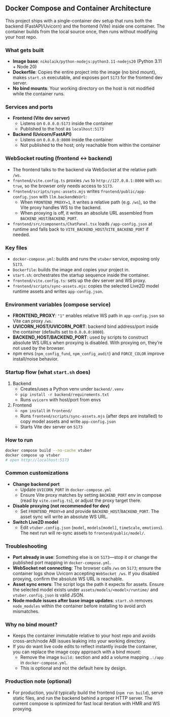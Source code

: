 ## Docker Compose and Container Architecture

This project ships with a single-container dev setup that runs both the backend (FastAPI/Uvicorn) and the frontend (Vite) inside one container. The container builds from the local source once, then runs without modifying your host repo.

### What gets built
- **Image base**: `nikolaik/python-nodejs:python3.11-nodejs20` (Python 3.11 + Node 20)
- **Dockerfile**: Copies the entire project into the image (no bind mount), makes `start.sh` executable, and exposes port `5173` for the frontend dev server.
- **No bind mounts**: Your working directory on the host is not modified while the container runs.

### Services and ports
- **Frontend (Vite dev server)**
  - Listens on `0.0.0.0:5173` inside the container
  - Published to the host as `localhost:5173`
- **Backend (Uvicorn/FastAPI)**
  - Listens on `0.0.0.0:8000` inside the container
  - Not published to the host; only reachable from within the container

### WebSocket routing (frontend ↔ backend)
- The frontend talks to the backend via WebSocket at the relative path `/ws`.
- `frontend/vite.config.ts` proxies `/ws` to `http://127.0.0.1:8000` with `ws: true`, so the browser only needs access to `5173`.
- `frontend/scripts/sync-assets.mjs` writes `frontend/public/app-config.json` with `llm.backendWsUrl`:
  - When `FRONTEND_PROXY=1`, it writes a relative path (e.g. `/ws`), so the Vite proxy handles WS to the backend.
  - When proxying is off, it writes an absolute URL assembled from `BACKEND_HOST`/`BACKEND_PORT`.
- `frontend/src/components/ChatPanel.tsx` loads `/app-config.json` at runtime and falls back to `VITE_BACKEND_HOST`/`VITE_BACKEND_PORT` if needed.

### Key files
- `docker-compose.yml`: builds and runs the `vtuber` service, exposing only `5173`.
- `Dockerfile`: builds the image and copies your project in.
- `start.sh`: orchestrates the startup sequence inside the container.
- `frontend/vite.config.ts`: sets up the dev server and WS proxy.
- `frontend/scripts/sync-assets.mjs`: copies the selected Live2D model runtime assets and writes `app-config.json`.

### Environment variables (compose service)
- **FRONTEND_PROXY**: `"1"` enables relative WS path in `app-config.json` so Vite can proxy `/ws`.
- **UVICORN_HOST/UVICORN_PORT**: backend bind address/port inside the container (defaults set to `0.0.0.0:8000`).
- **BACKEND_HOST/BACKEND_PORT**: used by scripts to construct absolute WS URLs when proxying is disabled. With proxying on, they’re not used by the browser.
- npm envs (`npm_config_fund`, `npm_config_audit`) and `FORCE_COLOR` improve install/noise behavior.

### Startup flow (what `start.sh` does)
1. Backend
   - Creates/uses a Python venv under `backend/.venv`
   - `pip install -r backend/requirements.txt`
   - Runs `uvicorn` with host/port from envs
2. Frontend
   - `npm install` in `frontend/`
   - Runs `frontend/scripts/sync-assets.mjs` (after deps are installed) to copy model assets and write `app-config.json`
   - Starts Vite dev server on `5173`

### How to run
```bash
docker compose build --no-cache vtuber
docker compose up vtuber
# open http://localhost:5173
```

### Common customizations
- **Change backend port**
  - Update `UVICORN_PORT` in `docker-compose.yml`
  - Ensure Vite proxy matches by setting `BACKEND_PORT` env in compose (read by `vite.config.ts`), or adjust the proxy target there.
- **Disable proxying (not recommended for dev)**
  - Set `FRONTEND_PROXY=0` and provide `BACKEND_HOST`/`BACKEND_PORT`. The asset sync will write an absolute WS URL.
- **Switch Live2D model**
  - Edit `vtuber.config.json` (`model`, `models[model]`, `timeScale`, `emotions`). The next run will re-sync assets to `frontend/public/model/`.

### Troubleshooting
- **Port already in use**: Something else is on `5173`—stop it or change the published port mapping in `docker-compose.yml`.
- **WebSocket not connecting**: The browser calls `/ws` on `5173`; ensure the container logs show Uvicorn accepting `WebSocket /ws`. If you disabled proxying, confirm the absolute WS URL is reachable.
- **Asset sync errors**: The script logs the path it expects for assets. Ensure the selected model exists under `assets/models/<model>/runtime/` and `vtuber.config.json` is valid JSON.
- **Node module issues after base image updates**: `start.sh` removes `node_modules` within the container before installing to avoid arch mismatches.

### Why no bind mount?
- Keeps the container immutable relative to your host repo and avoids cross-arch/node ABI issues leaking into your working directory.
- If you do want live code edits to reflect instantly inside the container, you can replace the image copy approach with a bind mount:
  - Remove the image `build:` section and add a volume mapping `.:/app` in `docker-compose.yml`.
  - This is optional and not the default here by design.

### Production note (optional)
- For production, you’d typically build the frontend (`npm run build`), serve static files, and run the backend behind a proper HTTP server. The current compose is optimized for fast local iteration with HMR and WS proxying.


